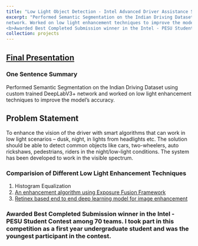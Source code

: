 ```yaml
---
title: "Low Light Object Detection - Intel Advanced Driver Assistance Systems Project (2019)"
excerpt: "Performed Semantic Segmentation on the Indian Driving Dataset using custom trained DeepLabV3+
network. Worked on low light enhancement techniques to improve the model’s accuracy. <br/>
<b>Awarded Best Completed Submission winner in the Intel - PESU Student Contest.</b>"
collection: projects
---
```

## [**Final Presentation**](files/Intel_Adas.pdf)
### One Sentence Summary
Performed Semantic Segmentation on the Indian Driving Dataset using custom trained DeepLabV3+ network and worked on low light enhancement techniques to improve the model’s accuracy.
## Problem Statement
To enhance the vision of the driver with smart algorithms that can work in low light scenarios – dusk, night, in lights from headlights etc.
The solution should be able to detect common objects like cars, two-wheelers, auto rickshaws, pedestrians, riders in the night/low-light conditions.
The system has been developed to work in the visible spectrum.
### Comparision of Different Low Light Enhancement Techniques
1. Histogram Equalization
2. [An enhancement algorithm using Exposure Fusion Framework](https://www.researchgate.net/publication/318730125_A_New_Image_Contrast_Enhancement_Algorithm_Using_Exposure_Fusion_Framework)
3. [Retinex based end to end deep learning model for image enhancement](https://arxiv.org/abs/1808.04560)
### **Awarded Best Completed Submission winner in the Intel - PESU Student Contest among 70 teams.** I took part in this competition as a first year undergraduate student and was the youngest participant in the contest.